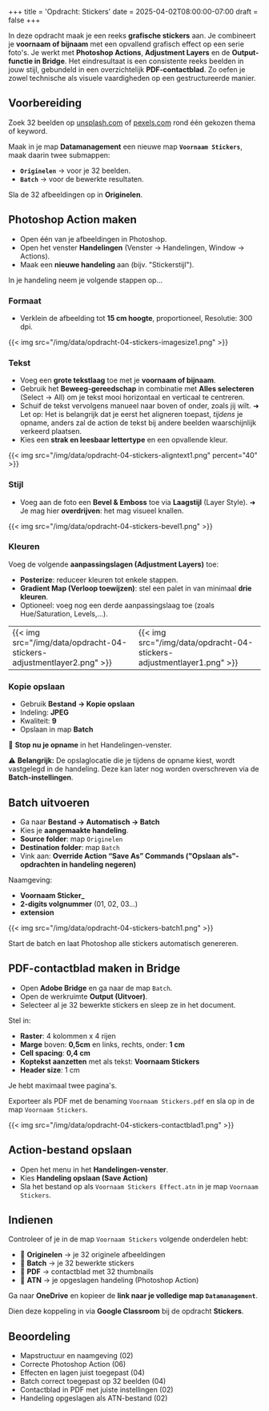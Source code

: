 +++
title = 'Opdracht: Stickers'
date = 2025-04-02T08:00:00-07:00
draft = false
+++

In deze opdracht maak je een reeks **grafische stickers** aan. Je combineert je **voornaam of bijnaam** met een opvallend grafisch effect op een serie foto's. Je werkt met **Photoshop Actions**, **Adjustment Layers** en de **Output-functie in Bridge**. Het eindresultaat is een consistente reeks beelden in jouw stijl, gebundeld in een overzichtelijk **PDF-contactblad**. Zo oefen je zowel technische als visuele vaardigheden op een gestructureerde manier.

## Voorbereiding

Zoek 32 beelden op [unsplash.com](https://unsplash.com) of [pexels.com](https://pexels.com) rond één gekozen thema of keyword.

Maak in je map **Datamanagement** een nieuwe map **`Voornaam Stickers`**, maak daarin twee submappen: 
 - **`Originelen`** → voor je 32 beelden.
 - **`Batch`** → voor de bewerkte resultaten.

Sla de 32 afbeeldingen op in **Originelen**.

## Photoshop Action maken

- Open één van je afbeeldingen in Photoshop.
- Open het venster **Handelingen** (Venster → Handelingen, Window → Actions).
- Maak een **nieuwe handeling** aan (bijv. "Stickerstijl").

In je handeling neem je volgende stappen op...

### Formaat

- Verklein de afbeelding tot **15 cm hoogte**, proportioneel, Resolutie: 300 dpi.

{{< img src="/img/data/opdracht-04-stickers-imagesize1.png" >}}

### Tekst

- Voeg een **grote tekstlaag** toe met je **voornaam of bijnaam**.
- Gebruik het **Beweeg-gereedschap** in combinatie met **Alles selecteren** (Select → All) om je tekst mooi horizontaal en verticaal te centreren.
- Schuif de tekst vervolgens manueel naar boven of onder, zoals jij wilt. 
 ➜ Let op: Het is belangrijk dat je eerst het aligneren toepast, *tijdens* je opname, anders zal de action de tekst bij andere beelden waarschijnlijk verkeerd plaatsen.
- Kies een **strak en leesbaar lettertype** en een opvallende kleur.

{{< img src="/img/data/opdracht-04-stickers-aligntext1.png" percent="40" >}}

### Stijl

- Voeg aan de foto een **Bevel & Emboss** toe via **Laagstijl** (Layer Style). 
 ➜ Je mag hier **overdrijven**: het mag visueel knallen.

 {{< img src="/img/data/opdracht-04-stickers-bevel1.png" >}}

### Kleuren

Voeg de volgende **aanpassingslagen (Adjustment Layers)** toe:

- **Posterize**: reduceer kleuren tot enkele stappen.
- **Gradient Map (Verloop toewijzen)**: stel een palet in van minimaal **drie kleuren**.
- Optioneel: voeg nog een derde aanpassingslaag toe (zoals Hue/Saturation, Levels,...).

| | |
|-|-|
|{{< img src="/img/data/opdracht-04-stickers-adjustmentlayer2.png" >}}|{{< img src="/img/data/opdracht-04-stickers-adjustmentlayer1.png" >}}|

### Kopie opslaan

- Gebruik **Bestand → Kopie opslaan**
- Indeling: **JPEG**
- Kwaliteit: **9**
- Opslaan in map **Batch**

📌 **Stop nu je opname** in het Handelingen-venster.

⚠️ **Belangrijk:** De opslaglocatie die je tijdens de opname kiest, wordt vastgelegd in de handeling. Deze kan later nog worden overschreven via de **Batch-instellingen**.

## Batch uitvoeren

- Ga naar **Bestand → Automatisch → Batch**
- Kies je **aangemaakte handeling**.
- **Source folder**: map `Originelen` 
- **Destination folder**: map `Batch`
- Vink aan: **Override Action “Save As” Commands ("Opslaan als"-opdrachten in handeling negeren)**

Naamgeving: 
 - **Voornaam Sticker_** 
 - **2-digits volgnummer** (01, 02, 03...) 
 - **extension**

 {{< img src="/img/data/opdracht-04-stickers-batch1.png" >}}

Start de batch en laat Photoshop alle stickers automatisch genereren.

## PDF-contactblad maken in Bridge

- Open **Adobe Bridge** en ga naar de map `Batch`.
- Open de werkruimte **Output (Uitvoer)**.
- Selecteer al je 32 bewerkte stickers en sleep ze in het document.

Stel in:

- **Raster**: 4 kolommen x 4 rijen
- **Marge** boven: **0,5cm** en links, rechts, onder: **1 cm**
- **Cell spacing**: **0,4 cm**
- **Koptekst aanzetten** met als tekst: **Voornaam Stickers**
- **Header size**: 1 cm

Je hebt maximaal twee pagina's.

Exporteer als PDF met de benaming `Voornaam Stickers.pdf` en sla op in de map `Voornaam Stickers`.

{{< img src="/img/data/opdracht-04-stickers-contactblad1.png" >}}

## Action-bestand opslaan

- Open het menu in het **Handelingen-venster**.
- Kies **Handeling opslaan (Save Action)**
- Sla het bestand op als `Voornaam Stickers Effect.atn` in je map `Voornaam Stickers`.

## Indienen

Controleer of je in de map `Voornaam Stickers` volgende onderdelen hebt:

- 📂 **Originelen** → je 32 originele afbeeldingen 
- 📂 **Batch** → je 32 bewerkte stickers 
- 📄 **PDF** → contactblad met 32 thumbnails 
- 🎯 **ATN** → je opgeslagen handeling (Photoshop Action)

Ga naar **OneDrive** en kopieer de **link naar je volledige map `Datamanagement`**. 

Dien deze koppeling in via **Google Classroom** bij de opdracht **Stickers**.

## Beoordeling

- Mapstructuur en naamgeving (02)
- Correcte Photoshop Action (06)
- Effecten en lagen juist toegepast (04)
- Batch correct toegepast op 32 beelden (04)
- Contactblad in PDF met juiste instellingen (02)
- Handeling opgeslagen als ATN-bestand (02)
